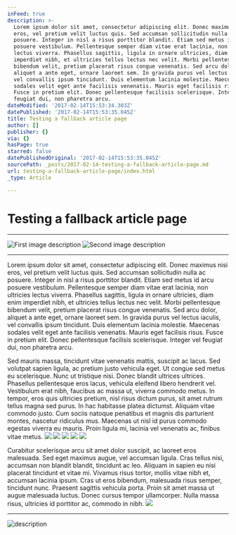 ```yaml
---
inFeed: true
description: >-
  Lorem ipsum dolor sit amet, consectetur adipiscing elit. Donec maximus nisi
  eros, vel pretium velit luctus quis. Sed accumsan sollicitudin nulla ac
  posuere. Integer in nisl a risus porttitor blandit. Etiam sed metus id arcu
  posuere vestibulum. Pellentesque semper diam vitae erat lacinia, non ultricies
  lectus viverra. Phasellus sagittis, ligula in ornare ultricies, diam enim
  imperdiet nibh, et ultricies tellus lectus nec velit. Morbi pellentesque
  bibendum velit, pretium placerat risus congue venenatis. Sed arcu dolor,
  aliquet a ante eget, ornare laoreet sem. In gravida purus vel lectus iaculis,
  vel convallis ipsum tincidunt. Duis elementum lacinia molestie. Maecenas
  sodales velit eget ante facilisis venenatis. Mauris eget facilisis risus.
  Fusce in pretium elit. Donec pellentesque facilisis scelerisque. Integer vel
  feugiat dui, non pharetra arcu.
dateModified: '2017-02-14T15:53:34.303Z'
datePublished: '2017-02-14T15:53:35.045Z'
title: Testing a fallback article page
author: []
publisher: {}
via: {}
hasPage: true
starred: false
datePublishedOriginal: '2017-02-14T15:53:35.045Z'
sourcePath: _posts/2017-02-14-testing-a-fallback-article-page.md
url: testing-a-fallback-article-page/index.html
_type: Article

---
```

# Testing a fallback article page

---

![First image description](https://the-grid-user-content.s3-us-west-2.amazonaws.com/e9b4802d-e9db-434a-ac52-88a3dda8c6f8.jpg)
![Second image description](https://the-grid-user-content.s3-us-west-2.amazonaws.com/cc8a866a-3019-4fd7-8950-17edbe5fca89.jpg)

---

Lorem ipsum dolor sit amet, consectetur adipiscing elit. Donec maximus nisi eros, vel pretium velit luctus quis. Sed accumsan sollicitudin nulla ac posuere. Integer in nisl a risus porttitor blandit. Etiam sed metus id arcu posuere vestibulum. Pellentesque semper diam vitae erat lacinia, non ultricies lectus viverra. Phasellus sagittis, ligula in ornare ultricies, diam enim imperdiet nibh, et ultricies tellus lectus nec velit. Morbi pellentesque bibendum velit, pretium placerat risus congue venenatis. Sed arcu dolor, aliquet a ante eget, ornare laoreet sem. In gravida purus vel lectus iaculis, vel convallis ipsum tincidunt. Duis elementum lacinia molestie. Maecenas sodales velit eget ante facilisis venenatis. Mauris eget facilisis risus. Fusce in pretium elit. Donec pellentesque facilisis scelerisque. Integer vel feugiat dui, non pharetra arcu.

Sed mauris massa, tincidunt vitae venenatis mattis, suscipit ac lacus. Sed volutpat sapien ligula, ac pretium justo vehicula eget. Ut congue sed metus eu scelerisque. Nunc ut tristique nisi. Donec blandit ultrices ultrices. Phasellus pellentesque eros lacus, vehicula eleifend libero hendrerit vel. Vestibulum erat nibh, faucibus ac massa ut, viverra commodo metus. In tempor, eros quis ultricies pretium, nisl risus dictum purus, sit amet rutrum tellus magna sed purus. In hac habitasse platea dictumst. Aliquam vitae commodo justo. Cum sociis natoque penatibus et magnis dis parturient montes, nascetur ridiculus mus. Maecenas ut nisl id purus commodo egestas viverra eu mauris. Proin ligula mi, lacinia vel venenatis ac, finibus vitae metus.
![](https://the-grid-user-content.s3-us-west-2.amazonaws.com/c985ce56-262b-4eef-91a5-56dc960b2207.jpg)
![](https://the-grid-user-content.s3-us-west-2.amazonaws.com/e9ea9c30-b7a5-44ff-a860-e0fd36e464ed.jpg)
![](https://the-grid-user-content.s3-us-west-2.amazonaws.com/34928774-435b-4cc6-ad4f-aee171327c84.jpg)
![](https://the-grid-user-content.s3-us-west-2.amazonaws.com/09f2112b-7711-4fa8-9c0a-e45952725fe0.jpg)
![](https://the-grid-user-content.s3-us-west-2.amazonaws.com/292a7497-149b-4593-84dd-41564c9773f3.jpg)

Curabitur scelerisque arcu sit amet dolor suscipit, ac laoreet eros malesuada. Sed eget maximus augue, vel accumsan ligula. Cras tellus nisi, accumsan non blandit blandit, tincidunt ac leo. Aliquam in sapien eu nisi placerat tincidunt et vitae mi. Vivamus risus tortor, mollis vitae nibh et, accumsan lacinia ipsum. Cras ut eros bibendum, malesuada risus semper, tincidunt nunc. Praesent sagittis vehicula porta. Proin sit amet massa ut augue malesuada luctus. Donec cursus tempor ullamcorper. Nulla massa risus, ultricies id porttitor ac, commodo in nibh.
![](https://the-grid-user-content.s3-us-west-2.amazonaws.com/a945bcd9-4888-4bbf-8284-c7521d870468.jpg)

---

![description](https://the-grid-user-content.s3-us-west-2.amazonaws.com/2ddbaf8c-400a-4789-b48f-9f6fe8c7e99b.jpg)
